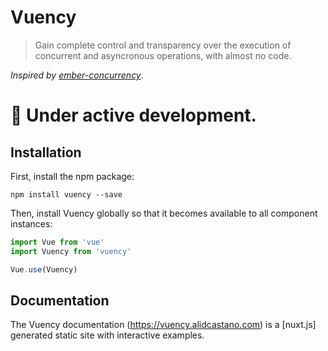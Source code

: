 # Vuency  

> Gain complete control and transparency over the execution of concurrent and asyncronous operations, with almost no code.

*Inspired by [ember-concurrency](https://github.com/machty/ember-concurrency)*.

# 🚧 Under active development.

## Installation

First, install the npm package:

`npm install vuency --save`

Then, install Vuency globally so that it becomes available to all component instances:

```js
import Vue from 'vue'
import Vuency from 'vuency'

Vue.use(Vuency)
```

## Documentation

The Vuency documentation (https://vuency.alidcastano.com) is a [nuxt.js] generated static site with interactive examples.
